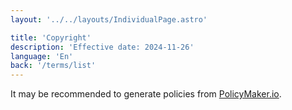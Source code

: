 ```yaml
---
layout: '../../layouts/IndividualPage.astro'

title: 'Copyright'
description: 'Effective date: 2024-11-26'
language: 'En'
back: '/terms/list'
---
```


It may be recommended to generate policies from [PolicyMaker.io](https://policymaker.io).